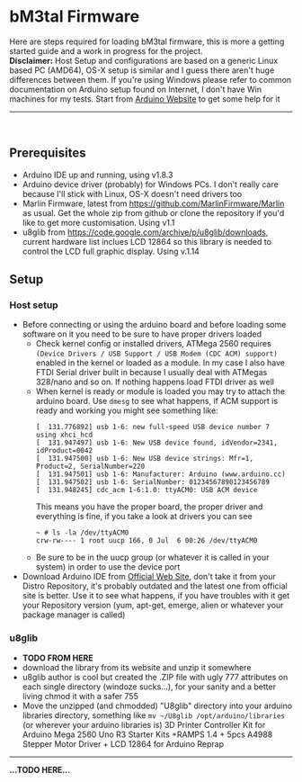# bM3tal Firmware
Here are steps required for loading bM3tal firmware, this is more a getting started guide and a work in progress for the project.<br/>
**Disclaimer:** Host Setup and configurations are based on a generic Linux based PC (AMD64), OS-X setup is similar and I guess there aren't huge differences between them. If you're using Windows please refer to common documentation on Arduino setup found on Internet, I don't have Win machines for my tests. Start from [Arduino Website](https://www.arduino.cc/en/Guide/Windows) to get some help for it

---
<br/>

## Prerequisites
- Arduino IDE up and running, using v1.8.3
- Arduino device driver (probably) for Windows PCs. I don't really care because I'll stick with Linux, OS-X doesn't need drivers too
- Marlin Firmware, latest from https://github.com/MarlinFirmware/Marlin as usual. Get the whole zip from github or clone the repository if you'd like to get more customisation. Using v1.1
- u8glib from https://code.google.com/archive/p/u8glib/downloads, current hardware list inclues LCD 12864 so this library is needed to control the LCD full graphic display. Using v.1.14

## Setup
### Host setup
- Before connecting or using the arduino board and before loading some software on it you need to be sure to have proper drivers loaded
  - Check kernel config or installed drivers, ATMega 2560 requires `(Device Drivers / USB Support / USB Modem (CDC ACM) support)` enabled in the kernel or loaded as a module. In my case I also have FTDI Serial driver built in because I usually deal with ATMegas 328/nano and so on. If nothing happens load FTDI driver as well
  - When kernel is ready or module is loaded you may try to attach the arduino board. Use `dmesg` to see what happens, if ACM support is ready and working you might see something like:
    ```
    [  131.776892] usb 1-6: new full-speed USB device number 7 using xhci_hcd
    [  131.947497] usb 1-6: New USB device found, idVendor=2341, idProduct=0042
    [  131.947500] usb 1-6: New USB device strings: Mfr=1, Product=2, SerialNumber=220
    [  131.947501] usb 1-6: Manufacturer: Arduino (www.arduino.cc)
    [  131.947502] usb 1-6: SerialNumber: 01234567890123456789
    [  131.948245] cdc_acm 1-6:1.0: ttyACM0: USB ACM device
    ```
    This means you have the proper board, the proper driver and everything is fine, if you take a look at drivers you can see
    ```
    ~ # ls -la /dev/ttyACM0
    crw-rw---- 1 root uucp 166, 0 Jul  6 00:26 /dev/ttyACM0
    ```
  - Be sure to be in the uucp group (or whatever it is called in your system) in order to use the device port
- Download Arduino IDE from [Official Web Site](https://www.arduino.cc/en/Main/Software), don't take it from your Distro Repository, it's probably outdated and the latest one from official site is better. Use it to see what happens, if you have troubles with it get your Repository version (yum, apt-get, emerge, alien or whatever your package manager is called)

### u8glib
- **TODO FROM HERE**
- download the library from its website and unzip it somewhere
- u8glib author is cool but created the .ZIP file with ugly 777 attributes on each single directory (windoze sucks...), for your sanity and a better living chmod it with a safer 755
- Move the unzipped (and chmodded) "U8glib" directory into your arduino libraries directory, something like `mv ~/U8glib /opt/arduino/libraries` (or wherever your arduino libraries is)
3D Printer Controller Kit for Arduino Mega 2560 Uno R3 Starter Kits +RAMPS 1.4 + 5pcs A4988 Stepper Motor Driver + LCD 12864 for Arduino Reprap

---
**...TODO HERE...**